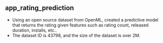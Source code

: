 ## app_rating_prediction
- Using an open source dataset from OpenML, created a predictive model that returns the rating given features such as rating count, released duration, installs, etc..
- The dataset ID is 43798, and the size of the dataset is over 2M.
